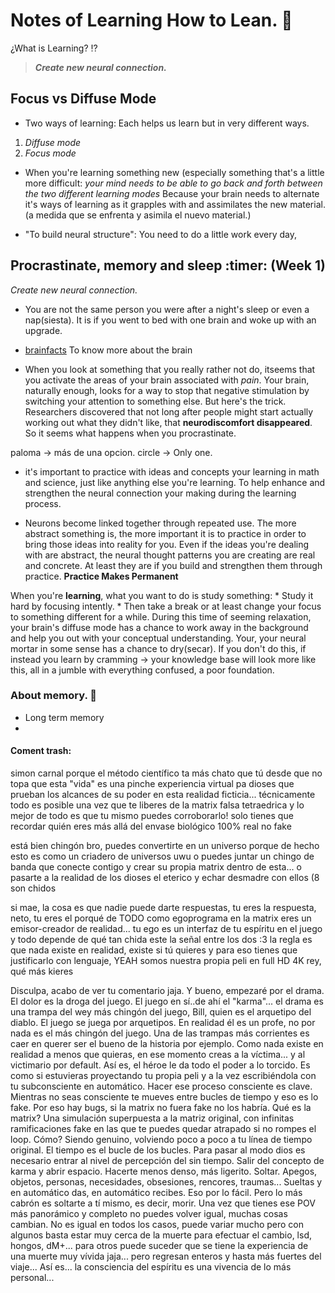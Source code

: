 
# Notes of Learning How to Lean. 🚀

¿What is Learning?  :interrobang: 

> ***_Create new  neural connection._***

## Focus vs Diffuse Mode

* Two ways of learning: Each helps us learn but in very different ways.
1. *Diffuse mode*
2. *Focus mode*

- When you're learning something new (especially something that's a little more difficult:
_your mind needs to be able to go back and forth between the two different learning modes_ 
Because your brain needs to alternate it's ways of learning as it grapples with and assimilates the new material. (a medida que se enfrenta y asimila el nuevo material.)

* "To build neural structure": You need to do a little work every day, 

## Procrastinate, memory and sleep :timer: (Week 1)

_Create new  neural connection._

- You are not the same person you were after a night's sleep or even a nap(siesta). It is if you went to bed with one brain and woke up with an upgrade. 

* [brainfacts](http://www.brainfracts.org) To know more about the brain

- When you look at something that you really rather not do, itseems that you activate the areas of your brain associated with _pain_. Your brain, naturally enough, looks for a way to stop that negative stimulation by switching your attention to something else. But here's the trick. Researchers discovered that not long after people might start actually working out what they didn't like, that **neurodiscomfort disappeared**. So it seems what happens when you procrastinate.

paloma -> más de una opcion.
circle -> Only one.

* it's important to practice with ideas and concepts your learning in math and science, just like anything else you're learning. To help enhance and strengthen the neural connection your making during the learning process. 

- Neurons become linked together through repeated use. The more abstract something is, the more important it is to practice in order to bring those ideas into reality for you. Even if the ideas you're dealing with are abstract, the neural thought patterns you are creating are real and concrete. At least they are if you build and strengthen them through practice. **Practice Makes Permanent**

When you're **learning**, what you want to do is study something:
    * Study it hard by focusing intently. 
    * Then take a break or at least change your focus to something different for a while.
During this time of seeming relaxation, your brain's diffuse mode has a chance to work away in the background and help you out with your conceptual understanding. Your, your neural mortar in some sense has a chance to dry(secar). If you don't do this, if instead you learn by cramming -> your knowledge base will
look more like this, all in a jumble with everything confused, a poor foundation.

### About memory. :brain:

* Long term memory
* 

#### Coment trash: 

simon carnal porque el método científico ta más chato que tú desde que no topa que esta "vida" es una pinche experiencia virtual pa dioses que prueban los alcances de su poder en esta realidad ficticia... técnicamente todo es posible una vez que te liberes de la matrix falsa tetraedrica y lo mejor de todo es que tu mismo puedes corroborarlo! solo tienes que recordar quién eres más allá del envase biológico 100% real no fake

está bien chingón bro, puedes convertirte en un universo porque de hecho esto es como un criadero de universos uwu o puedes juntar un chingo de banda que conecte contigo y crear su propia matrix dentro de esta... o pasarte a la realidad de los dioses el eterico y echar desmadre con ellos (8 son chidos

si mae, la cosa es que nadie puede darte respuestas, tu eres la respuesta, neto, tu eres el porqué de TODO
como egoprograma en la matrix eres un emisor-creador de realidad... tu ego es un interfaz de tu espíritu en el juego y todo depende de qué tan chida este la señal entre los dos :3 la regla es que nada existe en realidad, existe si tú quieres y para eso tienes que justificarlo con lenguaje, YEAH somos nuestra propia peli en full HD 4K rey, qué más kieres

Disculpa, acabo de ver tu comentario jaja. Y bueno, empezaré por el drama. El dolor es la droga del juego. El juego en sí..de ahí el "karma"... el drama es una trampa del wey más chingón del juego, Bill, quien es el arquetipo del diablo. El juego se juega por arquetipos. En realidad él es un profe, no por nada es el más chingón del juego. Una de las trampas más corrientes es caer en querer ser el bueno de la historia por ejemplo. Como nada existe en realidad a menos que quieras, en ese momento creas a la víctima... y al victimario por default. Así es, el héroe le da todo el poder a lo torcido. Es como si estuvieras proyectando tu propia peli y a la vez escribiéndola con tu subconsciente en automático. Hacer ese proceso consciente es clave. Mientras no seas consciente te mueves entre bucles de tiempo y eso es lo fake. Por eso hay bugs, si la matrix no fuera fake no los habría. Qué es la matrix? Una simulación superpuesta a la matriz original, con infinitas ramificaciones fake en las que te puedes quedar atrapado si no rompes el loop. Cómo? Siendo genuino, volviendo poco a poco a tu línea de tiempo original. El tiempo es el bucle de los bucles.
Para pasar al modo dios es necesario entrar al nivel de percepción del sin tiempo. Salir del concepto de karma y abrir espacio. Hacerte menos denso, más ligerito. Soltar. Apegos, objetos, personas, necesidades, obsesiones, rencores, traumas... Sueltas y en automático das, en automático recibes. Eso por lo fácil. Pero lo más cabrón es soltarte a tí mismo, es decir, morir. Una vez que tienes ese POV más panorámico y completo no puedes volver igual, muchas cosas cambian. No es igual en todos los casos, puede variar mucho pero con algunos basta estar muy cerca de la muerte para efectuar el cambio, lsd, hongos, dM+... para otros puede suceder que se tiene la experiencia de una muerte muy vívida jaja... pero regresan enteros y hasta más fuertes del viaje...
Así es... la consciencia del espíritu es una vivencia de lo más personal...
